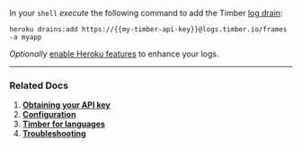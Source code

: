 In your `shell` *execute* the following command to add the Timber [log drain](https://devcenter.heroku.com/articles/log-drains):

```shell
heroku drains:add https://{{my-timber-api-key}}@logs.timber.io/frames -a myapp
```

*Optionally* [enable Heroku features](/timber-for-platforms/heroku/configuration) to enhance your logs.

---

### Related Docs

1. [**Obtaining your API key**](/timber-app/applications/obtaining-api-key)
2. [**Configuration**](/timber-for-platforms/heroku/configuration)
3. [**Timber for languages**](/timber-for-languages)
4. [**Troubleshooting**](/timber-for-platforms/heroku/troubleshooting)
